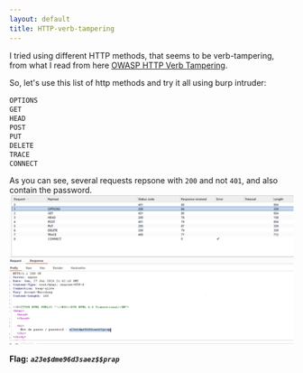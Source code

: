 ```yaml
---
layout: default
title: HTTP-verb-tampering
---
```


I tried using different HTTP methods, that seems to be verb-tampering, from what I read from here [OWASP HTTP Verb Tampering](https://owasp.org/www-project-web-security-testing-guide/v41/4-Web_Application_Security_Testing/07-Input_Validation_Testing/03-Testing_for_HTTP_Verb_Tampering).

So, let's use this list of http methods and try it all using burp intruder:
```
OPTIONS
GET
HEAD
POST
PUT
DELETE
TRACE
CONNECT
```

As you can see, several requests repsone with `200` and not `401`, and also contain the password.
![Flag](./images/HTTP-verb-tampering.png)

**Flag:** **_`a23e$dme96d3saez$$prap`_**
